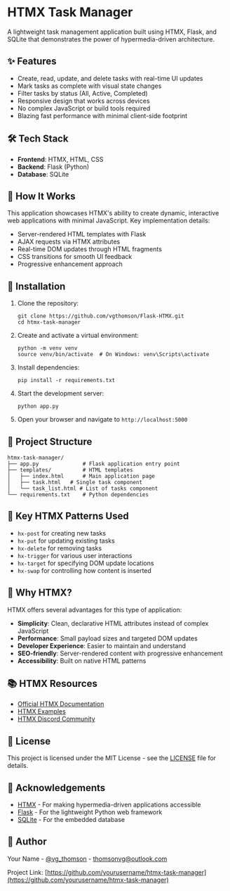 # HTMX Task Manager

A lightweight task management application built using HTMX, Flask, and SQLite that demonstrates the power of hypermedia-driven architecture.

## ✨ Features

- Create, read, update, and delete tasks with real-time UI updates
- Mark tasks as complete with visual state changes
- Filter tasks by status (All, Active, Completed)
- Responsive design that works across devices
- No complex JavaScript or build tools required
- Blazing fast performance with minimal client-side footprint


## 🛠️ Tech Stack

- **Frontend**: HTMX, HTML, CSS
- **Backend**: Flask (Python)
- **Database**: SQLite

## 🧩 How It Works

This application showcases HTMX's ability to create dynamic, interactive web applications with minimal JavaScript. Key implementation details:

- Server-rendered HTML templates with Flask
- AJAX requests via HTMX attributes
- Real-time DOM updates through HTML fragments
- CSS transitions for smooth UI feedback
- Progressive enhancement approach

## 🔧 Installation

1. Clone the repository:
   ```
   git clone https://github.com/vgthomson/Flask-HTMX.git
   cd htmx-task-manager
   ```

2. Create and activate a virtual environment:
   ```
   python -m venv venv
   source venv/bin/activate  # On Windows: venv\Scripts\activate
   ```

3. Install dependencies:
   ```
   pip install -r requirements.txt
   ```

4. Start the development server:
   ```
   python app.py
   ```

6. Open your browser and navigate to `http://localhost:5000`

## 📝 Project Structure

```
htmx-task-manager/
├── app.py              # Flask application entry point
├── templates/          # HTML templates
│   ├── index.html      # Main application page
│   ├── task.html   # Single task component
│   └── task_list.html # List of tasks component
└── requirements.txt    # Python dependencies
```

## 🔄 Key HTMX Patterns Used

- `hx-post` for creating new tasks
- `hx-put` for updating existing tasks
- `hx-delete` for removing tasks
- `hx-trigger` for various user interactions
- `hx-target` for specifying DOM update locations
- `hx-swap` for controlling how content is inserted

## 🤔 Why HTMX?

HTMX offers several advantages for this type of application:

- **Simplicity**: Clean, declarative HTML attributes instead of complex JavaScript
- **Performance**: Small payload sizes and targeted DOM updates
- **Developer Experience**: Easier to maintain and understand
- **SEO-friendly**: Server-rendered content with progressive enhancement
- **Accessibility**: Built on native HTML patterns

## 📚 HTMX Resources

- [Official HTMX Documentation](https://htmx.org/docs/)
- [HTMX Examples](https://htmx.org/examples/)
- [HTMX Discord Community](https://htmx.org/discord)

## 📄 License

This project is licensed under the MIT License - see the [LICENSE](LICENSE) file for details.

## 🙏 Acknowledgements

- [HTMX](https://htmx.org/) - For making hypermedia-driven applications accessible
- [Flask](https://flask.palletsprojects.com/) - For the lightweight Python web framework
- [SQLite](https://www.sqlite.org/) - For the embedded database

## 👤 Author

Your Name - [@vg_thomson](https://www.linkedin.com/in/vgthomson/) - thomsonvg@outlook.com

Project Link: [https://github.com/yourusername/htmx-task-manager](https://github.com/yourusername/htmx-task-manager)
